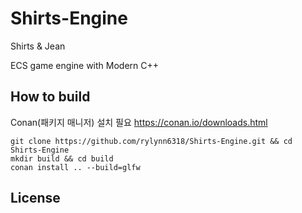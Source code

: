 # Shirts-Engine
Shirts &amp; Jean

ECS game engine with Modern C++

## How to build
Conan(패키지 매니저) 설치 필요
https://conan.io/downloads.html  

```
git clone https://github.com/rylynn6318/Shirts-Engine.git && cd Shirts-Engine
mkdir build && cd build
conan install .. --build=glfw
```

## License
